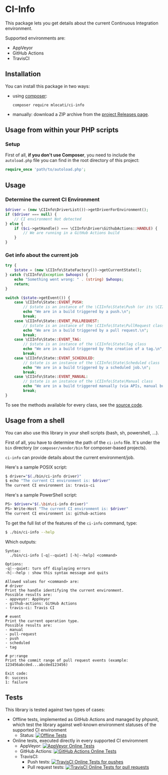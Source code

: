 # CI-Info

This package lets you get details about the current Continuous Integration environment.

Supported environments are:

- AppVeyor
- GitHub Actions
- TravisCI

## Installation

You can install this package in two ways:

- using [composer](https://getcomposer.org):
  ```
  composer require mlocati/ci-info
  ```
- manually: download a ZIP archive from the [project Releases page](https://github.com/mlocati/ci-info/releases).

## Usage from within your PHP scripts

### Setup

First of all, __if you don't use Composer__, you need to include the `autoload.php` file you can find in the root directory of this project:

```php
require_once 'path/to/autoload.php';
```

## Usage

### Determine the current CI Environment

```php
$driver = (new \CIInfo\DriverList())->getDriverForEnvironment();
if ($driver === null) {
    // CI environment Not detected
} else {
    if ($ci->getHandle() === \CIInfo\Driver\GithubActions::HANDLE) {
        // We are running in a GitHub Actions build
    }
}
```

### Get info about the current job

```php
try {
    $state = (new \CIInfo\StateFactory())->getCurrentState();
} catch (\CIInfo\Exception $whoops) {
    echo "Something went wrong: " . (string) $whoops;
    return;
}

switch ($state->getEvent()) {
    case \CIInfo\State::EVENT_PUSH:
        // $state is an instance of the \CIInfo\State\Push (or its \CIInfo\State\PushWithoutBaseCommit subclass) class
        echo "We are in a build triggered by a push.\n";
        break;
    case \CIInfo\State::EVENT_PULLREQUEST:
        // $state is an instance of the \CIInfo\State\PullRequest class  
        echo "We are in a build triggered by a pull request.\n";
        break;
    case \CIInfo\State::EVENT_TAG:
        // $state is an instance of the \CIInfo\State\Tag class
        echo "We are in a build triggered by the creation of a tag.\n";
        break;
    case \CIInfo\State::EVENT_SCHEDULED:
        // $state is an instance of the \CIInfo\State\Scheduled class
        echo "We are in a build triggered by a scheduled job.\n";
        break;
    case \CIInfo\State::EVENT_MANUAL:
        // $state is an instance of the \CIInfo\State\Manual class
        echo "We are in a build triggered manually (via APIs, manual builds, repository_dispatch events, ...).\n";
        break;
}
```

To see the methods available for every class, see the [source code](https://github.com/mlocati/ci-info/tree/master/src/State).

## Usage from a shell

You can also use this library in your shell scripts (bash, sh, powershell, ...).

First of all, you have to determine the path of the `ci-info` file. It's under the `bin` directory (or `composer/vendor/bin` for composer-based projects).

`ci-info` can provide details about the current environment/job.

Here's a sample POSIX script:

```sh
$ driver="$(./bin/ci-info driver)"
$ echo "The current CI environment is: $driver"
The current CI environment is: travis-ci
```

Here's a sample PowerShell script:

```sh
PS> $driver="$(.\bin\ci-info driver)"
PS> Write-Host "The current CI environment is: $driver"
The current CI environment is: github-actions
```

To get the full list of the features of the `ci-info` command, type:

```sh
$ ./bin/ci-info --help
```

Which outputs:

<!-- CI-INFO-HELP-START -->
```
Syntax:
  ./bin/ci-info [-q|--quiet] [-h|--help] <command>

Options:
-q|--quiet: turn off displaying errors
-h|--help : show this syntax message and quits

Allowed values for <command> are:
# driver
Print the handle identifying the current environment.
Possible results are:
- appveyor: AppVeyor
- github-actions: GitHub Actions
- travis-ci: Travis CI

# event
Print the current operation type.
Possible results are:
- manual
- pull-request
- push
- scheduled
- tag

# pr:range
Print the commit range of pull request events (example: 123456abcded...abcded123456)

Exit code:
0: success
1: failure
```
<!-- CI-INFO-HELP-END -->

## Tests

This library is tested against two types of cases:

- Offline tests, implemented as GitHub Actions and managed by phpunit, which test the library against well-known environment statuses of the supported CI environment
  - Status: [![Offline Tests](https://github.com/mlocati/ci-info/workflows/Offline%20Tests/badge.svg)](https://github.com/mlocati/ci-info/actions?query=workflow%3A%22Offline+Tests%22)
- Online tests, executed directly in every supported CI enviromnent
  - AppVeyor: [![AppVeyor Online Tests](https://ci.appveyor.com/api/projects/status/g1d445s45p8lrs2t?svg=true)](https://ci.appveyor.com/project/mlocati/test-ci/history)
  - GitHub Actions: [![GitHub Actions Online Tests](https://github.com/mlocati/ci-info/workflows/Online%20Tests/badge.svg)](https://github.com/mlocati/ci-info/actions?query=workflow%3A%22Online+Tests%22)
  - TravisCI:
    - Push tests: [![TravisCI Online Tests for pushes](https://travis-ci.org/mlocati/ci-info.svg?branch=master)](https://travis-ci.org/github/mlocati/ci-info/branches)  
    - Pull request tests: [![TravisCI Online Tests for pull requests](https://travis-ci.org/mlocati/ci-info.svg?branch=master)](https://travis-ci.org/github/mlocati/ci-info/pull_requests)  
